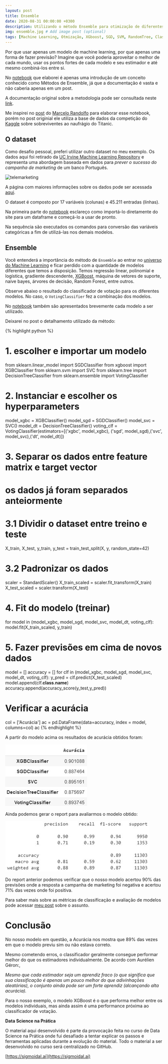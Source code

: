 ```yaml
---
layout: post
title: Ensemble
date: 2020-08-31 00:00:00 +0300
description: Utilizando o método Ensemble para otimização de diferentes modelos de Machine Learning # Add post description (optional)
img: ensemble.jpg # Add image post (optional)
tags: [Machine Learning, Otmização, XGboost, SGD, SVM, RandomTree, Classifiers] # add tag
---
```


Por que usar apenas um modelo de machine learning, por que apenas uma forma de fazer previsão? Imagine que você poderia aproveitar o melhor de cada mundo, usar os pontos fortes de cada modelo e seu estimador e até mesmo combiná-los entre si.

No [notebook](https://colab.research.google.com/drive/1nrfXv8t_nLUAzeNzja51Ds8cgZFv8Lsb?usp=sharing) que elaborei é apenas uma introdução de um conceito conhecido como Métodos de Ensemble, já que a documentação é vasta e não caberia apenas em um post.

A documentação original sobre a metodologia pode ser consultada neste [link](https://scikit-learn.org/stable/modules/generated/sklearn.ensemble.VotingClassifier.html).


Me inspirei no [post](https://sigmoidal.ai/metodo-de-ensemble-vantagens-da-combinacao-de-diferentes-estimadores/) do [Marcelo Randolfo](https://www.linkedin.com/in/marcelo-randolfo/) para elaborar esse notebook, porém no post originial ele utiliza a base de dados da competição do [Kaggle](https://www.kaggle.com/c/titanic) sobre sobreviventes ao naufrágio do Titanic.

## O dataset

Como desafio pessoal, preferi utilizar outro dataset no meu exemplo. Os dados aqui foi retirado da [UC Irvine Machine Learning Repository](https://archive.ics.uci.edu/ml/index.php) e representa uma abordagem baseada em dados para *prever o sucesso do campanha de marketing* de um banco Português. 

![telemarketing](https://conteudo.movidesk.com/wp-content/uploads/2019/05/Blog-08-05-Telemarketing.jpg)



A página com maiores informações sobre os dados pode ser acessada [aqui](https://archive.ics.uci.edu/ml/datasets/Bank+Marketing).

O dataset é composto por 17 variáveis (colunas) e 45.211 entradas (linhas).

Na primeira parte do [notebook](https://colab.research.google.com/drive/1nrfXv8t_nLUAzeNzja51Ds8cgZFv8Lsb?usp=sharing) esclareço como importá-lo diretamente do site para um dataframe e começá-lo a usar de pronto.

Na sequência são executados os comandos para conversão das variáveis categóricas a fim de utilizá-las nos demais modelos.

## Ensemble

Você entenderá a importância do método de `Ensemble` ao entrar no [universo do Machine Learning](https://sigmoidal.ai/como-salvar-seu-modelo-de-machine-learning/) e ficar perdido com a quantidade de modelos diferentes que temos a disposição. Temos regressão linear, polinomial e logística, gradiente descendente, [XGBoost](https://sigmoidal.ai/xgboost-aprenda-algoritmo-de-machine-learning-em-python/), máquina de vetores de suporte, naive bayes, árvores de decisão, Random Forest, entre outros.

Observe abaixo o resultado do classificador de votação para os diferentes modelos. No caso, o `VotingClassifier` fez a combinação dos modelos.

No [notebook](https://colab.research.google.com/drive/1nrfXv8t_nLUAzeNzja51Ds8cgZFv8Lsb?usp=sharing) também são apresentados brevemente cada modelo a ser utilizado.

Deixarei no post o detalhamento utilizado da método:

{% highlight python %}
# 1. escolher e importar um modelo
from sklearn.linear_model import SGDClassifier
from xgboost import XGBClassifier
from sklearn.svm import SVC
from sklearn.tree import DecisionTreeClassifier
from sklearn.ensemble import VotingClassifier

# 2. Instanciar e escolher os hyperparameters
model_xgbc = XGBClassifier()
model_sgd = SGDClassifier()
model_svc = SVC()
model_dt = DecisionTreeClassifier()
voting_clf = VotingClassifier(estimators=[('xgbc', model_xgbc), ('sgd', model_sgd),('svc', model_svc),('dt', model_dt)])

# 3. Separar os dados entre feature matrix e target vector 
# os dados já foram separados anteiormente

# 3.1 Dividir o dataset entre treino e teste
X_train, X_test, y_train, y_test = train_test_split(X, y, random_state=42)

# 3.2 Padronizar os dados
scaler = StandardScaler()
X_train_scaled = scaler.fit_transform(X_train)
X_test_scaled = scaler.transform(X_test)

# 4. Fit do modelo (treinar)
for model in (model_xgbc, model_sgd, model_svc, model_dt, voting_clf):
    model.fit(X_train_scaled, y_train)

# 5. Fazer previsões em cima de novos dados
model = []
accuracy = []
for clf in (model_xgbc, model_sgd, model_svc, model_dt, voting_clf):
    y_pred = clf.predict(X_test_scaled)
    model.append(clf.__class__.__name__)
    accuracy.append(accuracy_score(y_test,y_pred))

# Verificar a acurácia
col = ['Acurácia']
ac = pd.DataFrame(data=accuracy, index = model, columns=col)
ac
{% endhighlight %}


A partir do modelo acima os resultados de acurácia obtidos foram:

![Acurácia](/assets/img/Ensemble-acc.JPG)

Ainda podemos gerar o report para avaliarmos o modelo obtido:

![Classification Report](/assets/img/Ensemble-report.JPG)


Do report anterior podemos verificar que o nosso modelo acertou 90% das previsões onde a resposta a campanha de marketing foi negativa e acertou 71% das vezes onde foi positiva.

Para saber mais sobre as métricas de classificação e avaliação de modelos pode acessar [meu post](https://mabittar.github.io/Metricas/) sobre o assunto.

# Conclusão

No nosso modelo em questão, a Acurácia nos mostra que 89% das vezes em que o modelo previu sim ou não estava correto. 


Mesmo cometendo erros, o classificador geralmente consegue performar melhor do que os estimadores individualmente. De acordo com Aurélien Géron:,

*Mesmo que cada estimador seja um aprendiz fraco (o que significa que sua classificação é apenas um pouco melhor do que adivinhações aleatórias), o conjunto ainda pode ser um forte aprendiz (alcançando alta acurácia).*


Para o nosso exemplo, o modelo XGBoost é o que performa melhor entre os modelos individuais, mas ainda assim é uma performance próxima ao classificador de votação.




**Data Science na Prática**

O material aqui desenvolvido é parte da provocação feita no curso de Data Science na Prática onde fui desafiado a tentar explicar os passos e ferramentas aplicadas durante a evolução do material.
Todo o material a ser desenvolvido no curso será centralizado no GitHub. 

[https://sigmoidal.ai](https://sigmoidal.ai)







